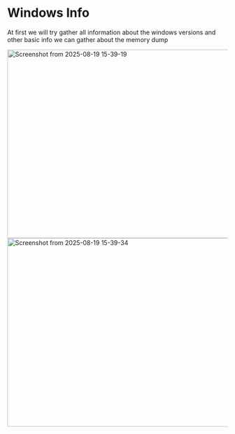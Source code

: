 # Windows Info

At first we will try gather all information about the windows versions and other basic info we can gather about the memory dump

<img width="893" height="431" alt="Screenshot from 2025-08-19 15-39-19" src="https://github.com/user-attachments/assets/1699c7d2-b9de-47e3-9e09-1508ea7c2382" />

<img width="893" height="431" alt="Screenshot from 2025-08-19 15-39-34" src="https://github.com/user-attachments/assets/5d192dbc-4daf-485b-bc18-6842a1bd2a3e" />

